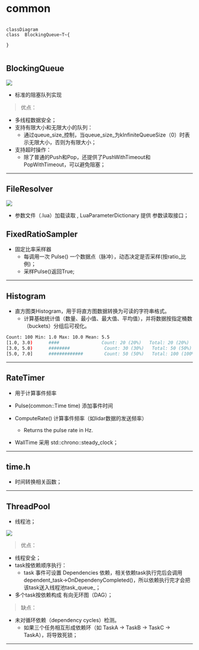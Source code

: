 # common

```mermaid

classDiagram
class  BlockingQueue~T~{
 
}


```	
 	
## BlockingQueue

![](./assets/puml/common/blocking_queue.puml)

* 标准的阻塞队列实现

> 优点：
* 多线程数据安全；
* 支持有限大小和无限大小的队列：
  * 通过queue_size_控制，当queue_size_为kInfiniteQueueSize（0）时表示无限大小，否则为有限大小；
* 支持超时操作：
  * 除了普通的Push和Pop，还提供了PushWithTimeout和PopWithTimeout，可以避免阻塞；

----

## FileResolver

![](./assets/puml/common/file_resolver.puml)

* 参数文件（.lua）加载读取 , LuaParameterDictionary 提供 参数读取接口；


## FixedRatioSampler

* 固定比率采样器
  * 每调用一次 Pulse() 一个数据点（脉冲），动态决定是否采样(按ratio_比例)；
  * 采样Pulse()返回True;

---

## Histogram 

* 直方图类Histogram，用于将直方图数据转换为可读的字符串格式。
  * 计算基础统计值（数量、最小值、最大值、平均值），并将数据按指定桶数（buckets）分组后可视化。
```bash
Count: 100 Min: 1.0 Max: 10.0 Mean: 5.5
[1.0, 3.0)      ####                Count: 20 (20%)   Total: 20 (20%)
[3.0, 5.0)      ########             Count: 30 (30%)   Total: 50 (50%)
[5.0, 7.0]      #############        Count: 50 (50%)   Total: 100 (100%)
```

---

## RateTimer
* 用于计算事件频率

* Pulse(common::Time time) 添加事件时间
* ComputeRate() 计算事件频率（如lidar数据的发送频率）
  * Returns the pulse rate in Hz.
* WallTime 采用 std::chrono::steady_clock；
---

## time.h
* 时间转换相关函数；
---

## ThreadPool
* 线程池；

![](./assets/puml/common/thread_pool.puml)

> 优点：
* 线程安全；
* task按依赖顺序执行： 
  * task 事件可设置 Dependencies 依赖，相关依赖task执行完后会调用dependent_task->OnDependenyCompleted()，所以依赖执行完才会把该task送入线程池task_queue_；
* 多个task按依赖构成 有向无环图（DAG）；
> 缺点：
* 未对循环依赖（dependency cycles）检测​​。
  * 如果三个任务相互形成依赖环（如 TaskA → TaskB → TaskC → TaskA），将导致死锁​​；
---